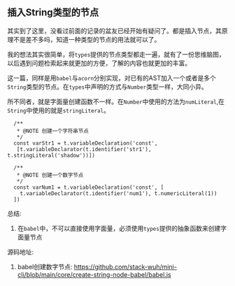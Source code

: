 ## 插入String类型的节点

其实到了这里，没看过前面的记录的盆友已经开始有疑问了。都是插入节点，其原理不是差不多吗，知道一种类型的节点的用法就可以了。

我的想法其实很简单，将`types`提供的节点类型都走一遍，就有了一份思维脑图，以后遇到问题检索起来就更加的方便，了解的内容也就更加的丰富。

这一篇，同样是用`babel`与`acorn`分别实现，对已有的AST加入一个或者是多个`String`类型的节点。在`types`中声明的方式与`Number`类型一样，大同小异。

所不同者，就是字面量创建函数不一样。在`Number`中使用的方法为`numLiteral`,在`String`中使用的就是`stringLiteral`。

```javasc
  /**
   * @NOTE 创建一个字符串节点
   */
  const varStr1 = t.variableDeclaration('const', 
   [t.variableDeclarator(t.identifier('str1'), t.stringLiteral('shadow'))])

  /**
   * @NOTE 创建一个数字节点
   */
  const varNum1 = t.variableDeclaration('const', [
    t.variableDeclarator(t.identifier('num1'), t.numericLiteral(1))
  ])
```



总结:

1. 在`babel`中，不可以直接使用字面量，必须使用`types`提供的抽象函数来创建字面量节点

源码地址:

1. babel创建数字节点: https://github.com/stack-wuh/mini-cli/blob/main/core/create-string-node-babel/babel.js
